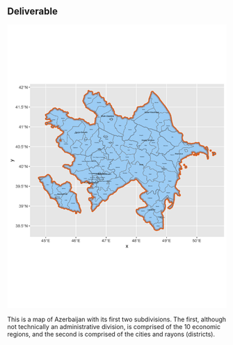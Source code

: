 ## Deliverable

![](azer.png)

This is a map of Azerbaijan with its first two subdivisions. The first, although not technically an administrative division, is comprised of the 10 economic regions, and the second is comprised of the cities and rayons (districts). 

